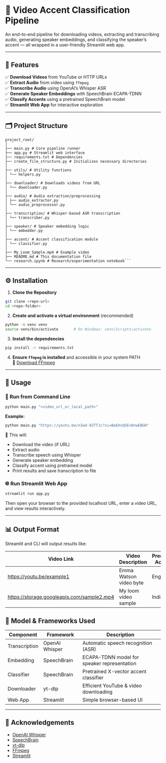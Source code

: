 # 🎯 Video Accent Classification Pipeline

An end-to-end pipeline for downloading videos, extracting and transcribing audio, generating speaker embeddings, and classifying the speaker’s accent — all wrapped in a user-friendly Streamlit web app.

---

## 🚀 Features

✅ **Download Videos** from YouTube or HTTP URLs  
✅ **Extract Audio** from video using `ffmpeg`  
✅ **Transcribe Audio** using OpenAI’s Whisper ASR  
✅ **Generate Speaker Embeddings** with SpeechBrain ECAPA-TDNN  
✅ **Classify Accents** using a pretrained SpeechBrain model  
✅ **Streamlit Web App** for interactive exploration  

---


## 🗂️ Project Structure

```
project_root/
│
├── main.py # Core pipeline runner
├── app.py # Streamlit web interface
├── requirements.txt # Dependencies
├── create_file_structure.py # Initializes necessary directories
│
├── utils/ # Utility functions
│ └── helpers.py
│
├── downloader/ # Downloads videos from URL
│ └── downloader.py
│
├── audio/ # Audio extraction/preprocessing
│ ├── audio_extractor.py
│ └── audio_preprocessor.py
│
├── transcription/ # Whisper-based ASR transcription
│ └── transcriber.py
│
├── speaker/ # Speaker embedding logic
│ └── embedder.py
│
├── accent/ # Accent classification module
│ └── classifier.py
│
├── My_Loom_Sample.mp4 # Example video
├── README.md # This documentation file
└── research.ipynb # Research/experimentation notebook```
```

---

## ⚙️ Installation

1. **Clone the Repository**

```bash
git clone <repo-url>
cd <repo-folder>
```


2. **Create and activate a virtual environment** (recommended)

```bash
python -m venv venv
source venv/bin/activate       # On Windows: venv\Scripts\activate
```


3. **Install the dependencies**

```bash
pip install -r requirements.txt
```

4. **Ensure `ffmpeg` is installed** and accessible in your system PATH  
   🔗 [Download FFmpeg](https://ffmpeg.org/download.html)

---

## 🧪 Usage

### 🔧 Run from Command Line

```bash
python main.py "<video_url_or_local_path>"
```

**Example:**

```bash
python main.py "https://youtu.be/nIwU-9ZTTJc?si=Ba6XvQSEv8nwEBGH"
```

📌 This will:
- Download the video (if URL)
- Extract audio
- Transcribe speech using Whisper
- Generate speaker embedding
- Classify accent using pretrained model
- Print results and save transcription to file

### 🌐 Run Streamlit Web App

```bash
streamlit run app.py
```

Then open your browser to the provided localhost URL, enter a video URL, and view results interactively.

---

## 📊 Output Format

Streamlit and CLI will output results like:

| Video Link                                     | Video Description | Predicted Accent | True Accent | Confidence |
|------------------------------------------------|-------------------|------------------|-------------|------------|
| https://youtu.be/example1                      | Emma Watson video byte    | England          | England        | 78.87       |
| [https://storage.googleapis.com/sample2.mp4 ](https://github.com/SharathKumarReddyAlijarla/Video_accent_Classification/blob/main/My_Loom_Sample.mp4)    | My loom video sample    | Indian           | Indian      | 55      |


## 📌 Model & Frameworks Used

| Component      | Framework       | Description                                      |
|----------------|------------------|--------------------------------------------------|
| Transcription  | OpenAI Whisper   | Automatic speech recognition (ASR)              |
| Embedding      | SpeechBrain      | ECAPA-TDNN model for speaker representation     |
| Classifier     | SpeechBrain      | Pretrained X-vector accent classifier           |
| Downloader     | yt-dlp           | Efficient YouTube & video downloading           |
| Web App        | Streamlit        | Simple browser-based UI                         |
  


---

## 🙏 Acknowledgements

- [OpenAI Whisper](https://github.com/openai/whisper)  
- [SpeechBrain](https://speechbrain.readthedocs.io/)  
- [yt-dlp](https://github.com/yt-dlp/yt-dlp)  
- [FFmpeg](https://ffmpeg.org/)  
- [Streamlit](https://streamlit.io/)  
